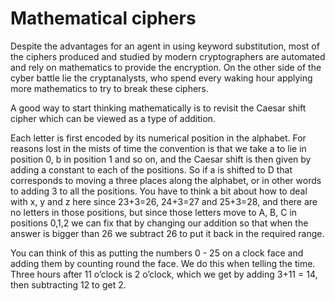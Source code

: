 <h1>Mathematical ciphers</h1>
<p>Despite the advantages for an agent in using keyword
substitution, most of the ciphers produced and studied by
modern cryptographers are automated and rely on
mathematics to provide the encryption. On the other side
of the cyber battle lie the cryptanalysts, who spend
every waking hour applying more mathematics to try to
break these ciphers.</p>

<p>A good way to start thinking mathematically is to revisit
the Caesar shift cipher which can be viewed as a type of
addition.</p>

<p>Each letter is first encoded by its numerical position in
the alphabet. For reasons lost in the mists of time the
convention is that we take a to lie in position 0, b in
position 1 and so on, and the Caesar shift is then given
by adding a constant to each of the positions. So if a is
shifted to D that corresponds to moving a three places
along the alphabet, or in other words to adding 3 to all
the positions. You have to think a bit about how to deal
with x, y and z here since 23+3=26, 24+3=27 and 25+3=28, and
there are no letters in those positions, but since those
letters move to A, B, C in positions 0,1,2 we can fix
that by changing our addition so that when the answer is
bigger than 26 we subtract 26 to put it back in the
required range.</p>

<p>You can think of this as putting the numbers 0 - 25 on a
clock face and adding them by counting round the face. We
do this when telling the time. Three hours after 11
o’clock is 2 o’clock, which we get by adding 3+11 = 14,
then subtracting 12 to get 2.</p>
